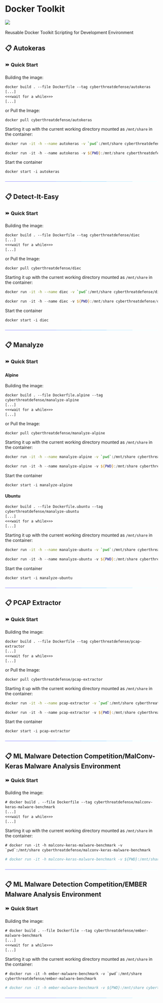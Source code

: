 # Docker Toolkit
[<img src="https://img.shields.io/badge/dockerhub-Docker_Toolkit-blue.svg?logo=Docker">](https://hub.docker.com/u/cyberthreatdefense)

Reusable Docker Toolkit Scripting for Development Environment

## :clipboard: Autokeras

### :fast_forward: Quick Start

Building the image:

```console
docker build . --file Dockerfile --tag cyberthreatdefense/autokeras
[...]
<<<wait for a while>>>
[...]
```
or Pull the Image:

```console
docker pull cyberthreatdefense/autokeras
```

Starting it up with the current working directory mounted as `/mnt/share` in the container:

```bash
docker run -it -h --name autokeras -v `pwd`:/mnt/share cyberthreatdefense/autokeras
```
```powershell
docker run -it -h --name autokeras -v ${PWD}:/mnt/share cyberthreatdefense/autokeras
```

Start the container
```console
docker start -i autokeras
```
<img src="https://github.com/cybersecurity-dev/cybersecurity-dev/blob/main/assets/bar.gif">

## :clipboard: Detect-It-Easy

### :fast_forward: Quick Start

Building the image:

```console
docker build . --file Dockerfile --tag cyberthreatdefense/diec
[...]
<<<wait for a while>>>
[...]
```

or Pull the Image:

```console
docker pull cyberthreatdefense/diec
```

Starting it up with the current working directory mounted as `/mnt/share` in the container:

```bash
docker run -it -h --name diec -v `pwd`:/mnt/share cyberthreatdefense/diec
```
```powershell
docker run -it -h --name diec -v ${PWD}:/mnt/share cyberthreatdefense/diec
```

Start the container
```console
docker start -i diec
```

<img src="https://github.com/cybersecurity-dev/cybersecurity-dev/blob/main/assets/bar.gif">

## :clipboard: Manalyze

### :fast_forward: Quick Start

#### Alpine
Building the image:

```console
docker build . --file Dockerfile.alpine --tag cyberthreatdefense/manalyze-alpine
[...]
<<<wait for a while>>>
[...]
```

or Pull the Image:

```console
docker pull cyberthreatdefense/manalyze-alpine
```
Starting it up with the current working directory mounted as `/mnt/share` in the container:

```bash
docker run -it -h --name manalyze-alpine -v `pwd`:/mnt/share cyberthreatdefense/manalyze-alpine
```

```powershell
docker run -it -h --name manalyze-alpine -v ${PWD}:/mnt/share cyberthreatdefense/manalyze-alpine
```

Start the container
```console
docker start -i manalyze-alpine
```

#### Ubuntu

```console
docker build . --file Dockerfile.ubuntu --tag cyberthreatdefense/manalyze-ubuntu
[...]
<<<wait for a while>>>
[...]
```
Starting it up with the current working directory mounted as `/mnt/share` in the container:

```bash
docker run -it -h --name manalyze-ubuntu -v `pwd`:/mnt/share cyberthreatdefense/manalyze-ubuntu
```

```powershell
docker run -it -h --name manalyze-ubuntu -v ${PWD}:/mnt/share cyberthreatdefense/manalyze-ubuntu
```

Start the container

```console
docker start -i manalyze-ubuntu
```

<img src="https://github.com/cybersecurity-dev/cybersecurity-dev/blob/main/assets/bar.gif">


## :clipboard: PCAP Extractor

### :fast_forward: Quick Start

Building the image:

```console
docker build . --file Dockerfile --tag cyberthreatdefense/pcap-extractor
[...]
<<<wait for a while>>>
[...]
```
or Pull the Image:

```console
docker pull cyberthreatdefense/pcap-extractor
```

Starting it up with the current working directory mounted as `/mnt/share` in the container:

```bash
docker run -it -h --name pcap-extractor -v `pwd`:/mnt/share cyberthreatdefense/pcap-extractor
```
```powershell
docker run -it -h --name pcap-extractor -v ${PWD}:/mnt/share cyberthreatdefense/pcap-extractor
```

Start the container

```console
docker start -i pcap-extractor
```

<img src="https://github.com/cybersecurity-dev/cybersecurity-dev/blob/main/assets/bar.gif"> 


## :clipboard: ML Malware Detection Competition/MalConv-Keras Malware Analysis Environment

### :fast_forward: Quick Start

Building the image:

```console
# docker build . --file Dockerfile --tag cyberthreatdefense/malconv-keras-malware-benchmark
[...]
<<<wait for a while>>>
[...]
```

Starting it up with the current working directory mounted as `/mnt/share` in the container:

```console
# docker run -it -h malconv-keras-malware-benchmark -v `pwd`:/mnt/share cyberthreatdefense/malconv-keras-malware-benchmark
```
```powershell
# docker run -it -h malconv-keras-malware-benchmark -v ${PWD}:/mnt/share cyberthreatdefense/malconv-keras-malware-benchmark
```

<img src="https://github.com/cybersecurity-dev/cybersecurity-dev/blob/main/assets/bar.gif"> 


## :clipboard: ML Malware Detection Competition/EMBER Malware Analysis Environment

### :fast_forward: Quick Start

Building the image:

```console
# docker build . --file Dockerfile --tag cyberthreatdefense/ember-malware-benchmark
[...]
<<<wait for a while>>>
[...]
```

Starting it up with the current working directory mounted as `/mnt/share` in the container:

```console
# docker run -it -h ember-malware-benchmark -v `pwd`:/mnt/share cyberthreatdefense/ember-malware-benchmark
```
```powershell
# docker run -it -h ember-malware-benchmark -v ${PWD}:/mnt/share cyberthreatdefense/ember-malware-benchmark
```

<img src="https://github.com/cybersecurity-dev/cybersecurity-dev/blob/main/assets/bar.gif">
